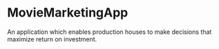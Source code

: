 # MovieMarketingApp
An application which enables production houses to make decisions that maximize return on investment.
